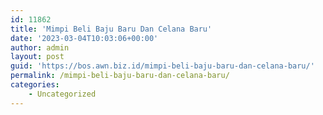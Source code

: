 ```yaml
---
id: 11862
title: 'Mimpi Beli Baju Baru Dan Celana Baru'
date: '2023-03-04T10:03:06+00:00'
author: admin
layout: post
guid: 'https://bos.awn.biz.id/mimpi-beli-baju-baru-dan-celana-baru/'
permalink: /mimpi-beli-baju-baru-dan-celana-baru/
categories:
    - Uncategorized
---
```


